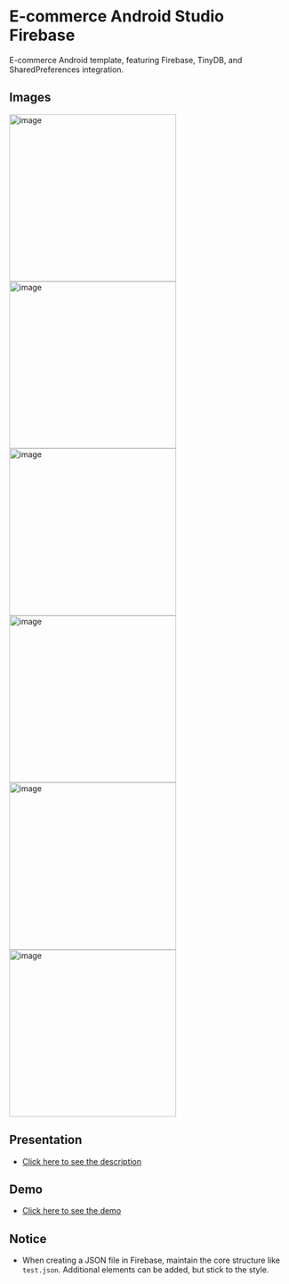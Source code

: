 # E-commerce Android Studio Firebase

E-commerce Android template, featuring Firebase, TinyDB, and SharedPreferences integration.

## Images

<img src="image1.jpg" alt="image" width="300"/>
<img src="image2.jpg" alt="image" width="300"/>
<img src="image3.jpeg" alt="image" width="300"/>
<img src="image4.jpeg" alt="image" width="300"/>
<img src="image5.jpeg" alt="image" width="300"/>
<img src="image6.jpeg" alt="image" width="300"/>

## Presentation

- [Click here to see the description](projetappli.pdf)

## Demo

- [Click here to see the demo](https://drive.google.com/drive/folders/1-v3LHgxzy9_hhk2FXSfSnJy5nxIxEh2a)

## Notice

- When creating a JSON file in Firebase, maintain the core structure like `test.json`. Additional elements can be added, but stick to the style.


